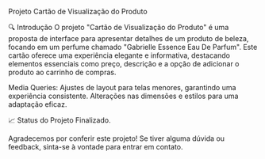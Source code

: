 Projeto Cartão de Visualização do Produto

🔍 Introdução
O projeto "Cartão de Visualização do Produto" é uma proposta de interface para apresentar detalhes de um produto de beleza, focando em um perfume chamado "Gabrielle Essence Eau De Parfum". Este cartão oferece uma experiência elegante e informativa, destacando elementos essenciais como preço, descrição e a opção de adicionar o produto ao carrinho de compras.

Media Queries:
Ajustes de layout para telas menores, garantindo uma experiência consistente.
Alterações nas dimensões e estilos para uma adaptação eficaz.

📈 Status do Projeto
Finalizado.

Agradecemos por conferir este projeto! Se tiver alguma dúvida ou feedback, sinta-se à vontade para entrar em contato.
